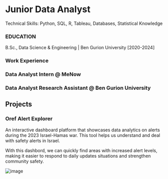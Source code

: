 # Junior Data Analyst
Technical Skills: Python, SQL, R, Tableau, Databases, Statistical Knowledge

### EDUCATION
B.Sc., Data Science & Engineering | Ben Gurion University [2020-2024]

### Work Experience

### Data Analyst Intern @ MeNow

### Data Analyst Research Assistant @ Ben Gurion University

## Projects

### Oref Alert Explorer

An interactive dashboard platform that showcases data analytics on alerts during the 2023 Israel-Hamas war.
This tool helps us understand and deal with safety alerts in Israel.

With this dashbord, we  can quickly find areas with increased alert levels, making it easier to respond to daily updates situations and strengthen community safety.


![image](https://github.com/user-attachments/assets/9ade2273-601c-4ee9-adf1-99e1966602a6)


